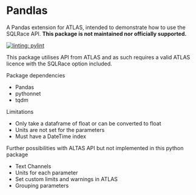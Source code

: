 #  Pandlas

A Pandas extension for ATLAS, intended to demonstrate how to use the SQLRace API. 
**This package is not maintained nor officially supported.** 

[![linting: pylint](https://img.shields.io/badge/linting-pylint-yellowgreen)](https://github.com/pylint-dev/pylint)


This package utilises API from ATLAS and as such requires a valid ATLAS licence with the SQLRace option included.

Package dependencies
- Pandas
- pythonnet
- tqdm

Limitations
- Only take a dataframe of float or can be converted to float
- Units are not set for the parameters
- Must have a DateTime index


Further possibilities with ALTAS API but not implemented in this python package
- Text Channels
- Units for each parameter
- Set custom limits and warnings in ATLAS
- Grouping parameters